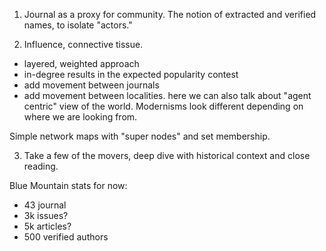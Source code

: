 1. Journal as a proxy for community. The notion of extracted and verified
   names, to isolate "actors."

2. Influence, connective tissue.

- layered, weighted approach
- in-degree results in the expected popularity contest
- add movement between journals
- add movement between localities. here we can also talk about "agent centric"
view of the world. Modernisms look different depending on where we are looking
from.

Simple network maps with "super nodes" and set membership.

3. Take a few of the movers, deep dive with historical context and close
   reading.

Blue Mountain stats for now:

- 43 journal
- 3k issues?
- 5k articles?
- 500 verified authors
